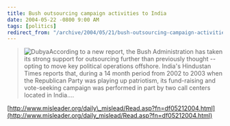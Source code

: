 ```yaml
---
title: Bush outsourcing campaign activities to India
date: 2004-05-22 -0800 9:00 AM
tags: [politics]
redirect_from: "/archive/2004/05/21/bush-outsourcing-campaign-activities-to-india.aspx/"
---
```


> ![Dubya](/images/Dubya.jpg)According to a new report, the Bush
> Administration has taken its strong support for outsourcing further
> than previously thought -- opting to move key political operations
> offshore. India's Hindustan Times reports that, during a 14 month
> period from 2002 to 2003 when the Republican Party was playing up
> patriotism, its fund-raising and vote-seeking campaign was performed
> in part by two call centers located in India....

[http://www.misleader.org/daily\_mislead/Read.asp?fn=df05212004.html](http://www.misleader.org/daily_mislead/Read.asp?fn=df05212004.html)

